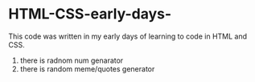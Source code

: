 # HTML-CSS-early-days-
This code was written in my early days of learning to code in HTML and CSS. 

1) there is radnom num genarator
2) there is random meme/quotes generator

